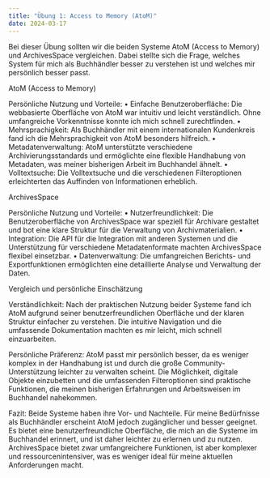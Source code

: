 ```yaml
---
title: "Übung 1: Access to Memory (AtoM)"
date: 2024-03-17
---
```


Bei dieser Übung sollten wir die beiden Systeme AtoM (Access to Memory) und ArchivesSpace vergleichen. Dabei stellte sich die Frage, welches System für mich als Buchhändler besser zu verstehen ist und welches mir persönlich besser passt.

AtoM (Access to Memory)

Persönliche Nutzung und Vorteile:
•	Einfache Benutzeroberfläche: Die webbasierte Oberfläche von AtoM war intuitiv und leicht verständlich. Ohne umfangreiche Vorkenntnisse konnte ich mich schnell zurechtfinden.
•	Mehrsprachigkeit: Als Buchhändler mit einem internationalen Kundenkreis fand ich die Mehrsprachigkeit von AtoM besonders hilfreich.
•	Metadatenverwaltung: AtoM unterstützte verschiedene Archivierungsstandards und ermöglichte eine flexible Handhabung von Metadaten, was meiner bisherigen Arbeit im Buchhandel ähnelt.
•	Volltextsuche: Die Volltextsuche und die verschiedenen Filteroptionen erleichterten das Auffinden von Informationen erheblich.

ArchivesSpace

Persönliche Nutzung und Vorteile:
•	Nutzerfreundlichkeit: Die Benutzeroberfläche von ArchivesSpace war speziell für Archivare gestaltet und bot eine klare Struktur für die Verwaltung von Archivmaterialien.
•	Integration: Die API für die Integration mit anderen Systemen und die Unterstützung für verschiedene Metadatenformate machten ArchivesSpace flexibel einsetzbar.
•	Datenverwaltung: Die umfangreichen Berichts- und Exportfunktionen ermöglichten eine detaillierte Analyse und Verwaltung der Daten.

Vergleich und persönliche Einschätzung

Verständlichkeit: 
Nach der praktischen Nutzung beider Systeme fand ich AtoM aufgrund seiner benutzerfreundlichen Oberfläche und der klaren Struktur einfacher zu verstehen. Die intuitive Navigation und die umfassende Dokumentation machten es mir leicht, mich schnell einzuarbeiten.

Persönliche Präferenz: 
AtoM passt mir persönlich besser, da es weniger komplex in der Handhabung ist und durch die große Community-Unterstützung leichter zu verwalten scheint. Die Möglichkeit, digitale Objekte einzubetten und die umfassenden Filteroptionen sind praktische Funktionen, die meinen bisherigen Erfahrungen und Arbeitsweisen im Buchhandel nahekommen.

Fazit: Beide Systeme haben ihre Vor- und Nachteile. Für meine Bedürfnisse als Buchhändler erscheint AtoM jedoch zugänglicher und besser geeignet. Es bietet eine benutzerfreundliche Oberfläche, die mich an die Systeme im Buchhandel erinnert, und ist daher leichter zu erlernen und zu nutzen. ArchivesSpace bietet zwar umfangreichere Funktionen, ist aber komplexer und ressourcenintensiver, was es weniger ideal für meine aktuellen Anforderungen macht.

